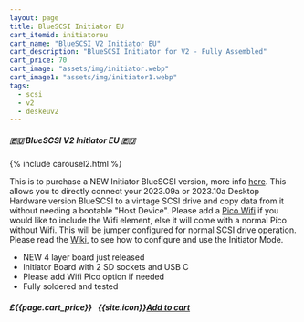 ```yaml
---
layout: page
title: BlueSCSI Initiator EU
cart_itemid: initiatoreu
cart_name: "BlueSCSI V2 Initiator EU"
cart_description: "BlueSCSI Initiator for V2 - Fully Assembled"
cart_price: 70
cart_image: "assets/img/initiator.webp"
cart_image1: "assets/img/initiator1.webp"
tags: 
  - scsi
  - v2
  - deskeuv2
---
```


##### 🇪🇺 BlueSCSI V2 Initiator EU 🇪🇺

{% include carousel2.html %}

This is to purchase a NEW Initiator BlueSCSI version, more info <a href="https://github.com/BlueSCSI/BlueSCSI-v2/wiki/Initiator-Mode" target="_blank">here</a>. This allows you to directly connect your 2023.09a or 2023.10a Desktop Hardware version BlueSCSI to a vintage SCSI drive and copy data from it without needing a bootable "Host Device". Please add a [Pico Wifi](/picowifi) if you would like to  include the Wifi element, else it will come with a normal Pico without Wifi. This will be jumper configured for normal SCSI drive operation. Please read the <a href="https://github.com/BlueSCSI/BlueSCSI-v2/wiki/Initiator-Mode" target="_blank">Wiki</a>, to see how to configure and use the Initiator Mode.

* NEW 4 layer board just released
* Initiator Board with 2 SD sockets and USB C
* Please add Wifi Pico option if needed
* Fully soldered and tested


##### £{{page.cart_price}} &nbsp; {{site.icon}}[Add to cart](/cart#{{page.cart_itemid}})